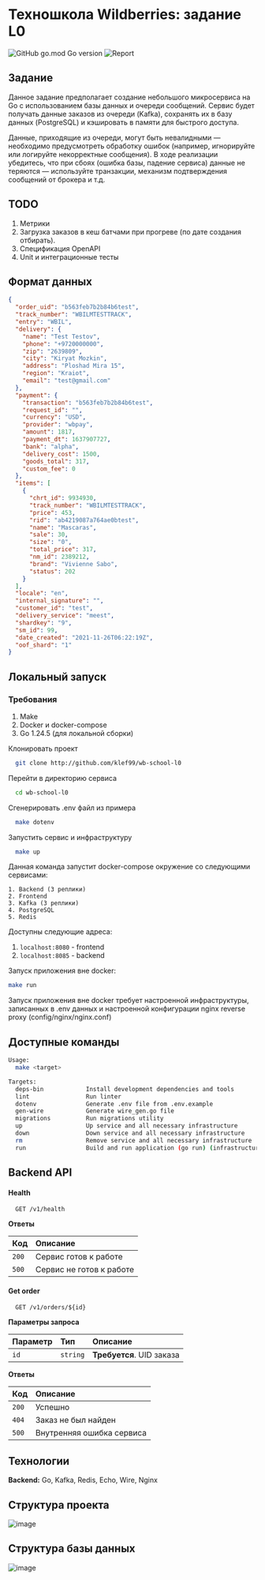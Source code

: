 # Техношкола Wildberries: задание L0

![GitHub go.mod Go version](https://img.shields.io/github/go-mod/go-version/klef99/wb-school-l0)
![Report](https://goreportcard.com/badge/github.com/klef99/wb-school-l0)

## Задание

Данное задание предполагает создание небольшого микросервиса на Go с использованием базы данных и очереди сообщений.
Сервис будет получать данные заказов из очереди (Kafka), сохранять их в базу данных (PostgreSQL) и кэшировать в памяти
для быстрого доступа.

Данные, приходящие из очереди, могут быть невалидными — необходимо предусмотреть обработку ошибок (например, игнорируйте
или логируйте некорректные сообщения). В ходе реализации убедитесь, что при сбоях (ошибка базы, падение сервиса) данные
не теряются — используйте транзакции, механизм подтверждения сообщений от брокера и т.д.

## TODO
1. Метрики
2. Загрузка заказов в кеш батчами при прогреве (по дате создания отбирать).
3. Спецификация OpenAPI
4. Unit и интеграционные тесты

## Формат данных

```json
{
  "order_uid": "b563feb7b2b84b6test",
  "track_number": "WBILMTESTTRACK",
  "entry": "WBIL",
  "delivery": {
    "name": "Test Testov",
    "phone": "+9720000000",
    "zip": "2639809",
    "city": "Kiryat Mozkin",
    "address": "Ploshad Mira 15",
    "region": "Kraiot",
    "email": "test@gmail.com"
  },
  "payment": {
    "transaction": "b563feb7b2b84b6test",
    "request_id": "",
    "currency": "USD",
    "provider": "wbpay",
    "amount": 1817,
    "payment_dt": 1637907727,
    "bank": "alpha",
    "delivery_cost": 1500,
    "goods_total": 317,
    "custom_fee": 0
  },
  "items": [
    {
      "chrt_id": 9934930,
      "track_number": "WBILMTESTTRACK",
      "price": 453,
      "rid": "ab4219087a764ae0btest",
      "name": "Mascaras",
      "sale": 30,
      "size": "0",
      "total_price": 317,
      "nm_id": 2389212,
      "brand": "Vivienne Sabo",
      "status": 202
    }
  ],
  "locale": "en",
  "internal_signature": "",
  "customer_id": "test",
  "delivery_service": "meest",
  "shardkey": "9",
  "sm_id": 99,
  "date_created": "2021-11-26T06:22:19Z",
  "oof_shard": "1"
}
```

## Локальный запуск

### Требования
1. Make
2. Docker и docker-compose
3. Go 1.24.5 (для локальной сборки)

Клонировать проект

```bash
  git clone http://github.com/klef99/wb-school-l0
```

Перейти в директорию сервиса

```bash
  cd wb-school-l0
```

Сгенерировать .env файл из примера

```bash
  make dotenv
```

Запустить сервис и инфраструктуру

```bash
  make up
```

Данная команда запустит docker-compose окружение со следующими сервисами:

    1. Backend (3 реплики)
    2. Frontend
    3. Kafka (3 реплики)
    4. PostgreSQL
    5. Redis

Доступны следующие адреса:

1. `localhost:8080` - frontend
2. `localhost:8085` - backend

Запуск приложения вне docker:

```bash
make run
```

Запуск приложения вне docker требует настроенной инфраструктуры, записанных в .env данных и настроенной конфигурации
nginx reverse proxy (config/nginx/nginx.conf)

## Доступные команды

```bash
Usage:
  make <target>

Targets:
  deps-bin            Install development dependencies and tools
  lint                Run linter
  dotenv              Generate .env file from .env.example
  gen-wire            Generate wire_gen.go file
  migrations          Run migrations utility
  up                  Up service and all necessary infrastructure
  down                Down service and all necessary infrastructure
  rm                  Remove service and all necessary infrastructure
  run                 Build and run application (go run) (infrastructure should exits)
```

## Backend API

#### Health

```http
  GET /v1/health
```

**Ответы**

| Код   | Описание                 |
|:------|:-------------------------|
| `200` | Сервис готов к работе    |
| `500` | Сервис не готов к работе |

#### Get order

```http
  GET /v1/orders/${id}
```

**Параметры запроса**

| Параметр | Тип      | Описание                  |
|:---------|:---------|:--------------------------|
| `id`     | `string` | **Требуется**. UID заказа |

**Ответы**

| Код   | Описание                  |
|:------|:--------------------------|
| `200` | Успешно                   |
| `404` | Заказ не был найден       |
| `500` | Внутренняя ошибка сервиса |

## Технологии

**Backend:** Go, Kafka, Redis, Echo, Wire, Nginx

## Структура проекта

![image](docs/schema.svg)

## Структура базы данных

![image](docs/db_struct.svg)
